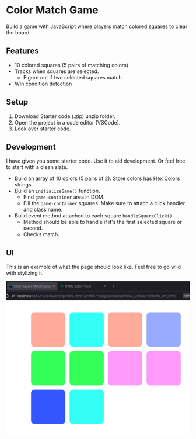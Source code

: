 # Color Match Game

Build a game with JavaScript where players match colored squares to clear the board.

## Features

- 10 colored squares (5 pairs of matching colors)
- Tracks when squares are selected. 
  - Figure out if two selected squares match. 
- Win condition detection

## Setup

1. Download Starter code (.zip) unzip folder.
2. Open the project in a code editor (VSCode).
3. Look over starter code.

## Development

I have given you some starter code. 
Use it to aid development. 
Or feel free to start with a clean slate. 

- Build an array of 10 colors (5 pairs of 2). Store colors has [Hex Colors](https://www.w3schools.com/colors/colors_picker.asp) strings. 
- Build an `initializeGame()` function.
  - Find `game-container` area in DOM. 
  - Fill the `game-container` squares. Make sure to attach a click handler and class name.
- Build event method attached to each square `handleSquareClick()`. 
  - Method should be able to handle if it's the first selected square or second. 
  - Checks match. 


## UI

This is an example of what the page should look like. 
Feel free to go wild with stylizing it. 

![UI](instructions/UI.png)